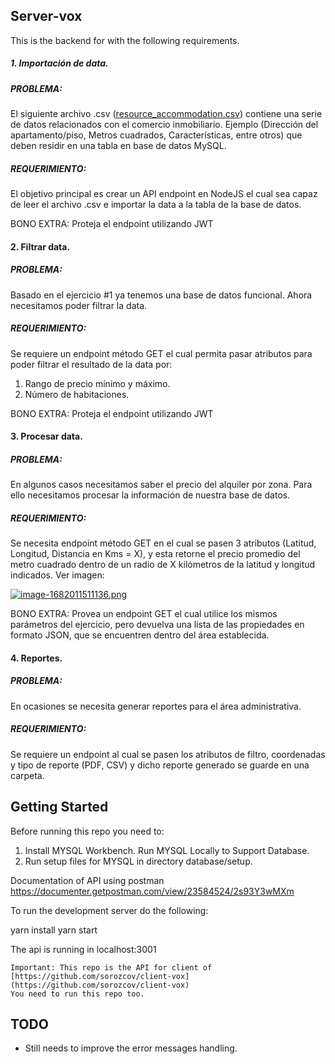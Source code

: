 
## Server-vox
This is the backend for with the following requirements.

##### 1. Importación de data.

##### PROBLEMA:

El siguiente archivo .csv ([resource_accommodation.csv](https://kb.voxdatacomm.com/attachments/14)) contiene una serie de datos relacionados con el comercio inmobiliario. Ejemplo (Dirección del apartamento/piso, Metros cuadrados, Características, entre otros) que deben residir en una tabla en base de datos MySQL.

##### REQUERIMIENTO:

El objetivo principal es crear un API endpoint en NodeJS el cual sea capaz de leer el archivo .csv e importar la data a la tabla de la base de datos.

BONO EXTRA: Proteja el endpoint utilizando JWT

#### 2. Filtrar data.

##### PROBLEMA:

Basado en el ejercicio #1 ya tenemos una base de datos funcional. Ahora necesitamos poder filtrar la data.

##### REQUERIMIENTO:

Se requiere un endpoint método GET el cual permita pasar atributos para poder filtrar el resultado de la data por:

1.  Rango de precio mínimo y máximo.
2.  Número de habitaciones.

BONO EXTRA: Proteja el endpoint utilizando JWT

#### 3. Procesar data.

##### PROBLEMA:

En algunos casos necesitamos saber el precio del alquiler por zona. Para ello necesitamos procesar la información de nuestra base de datos.

##### REQUERIMIENTO:

Se necesita endpoint método GET en el cual se pasen 3 atributos (Latitud, Longitud, Distancia en Kms = X), y esta retorne el precio promedio del metro cuadrado dentro de un radio de X kilómetros de la latitud y longitud indicados. Ver imagen:

[![image-1682011511136.png](https://kb.voxdatacomm.com/uploads/images/gallery/2023-04/scaled-1680-/image-1682011511136.png)](https://kb.voxdatacomm.com/uploads/images/gallery/2023-04/image-1682011511136.png)

BONO EXTRA: Provea un endpoint GET el cual utilice los mismos parámetros del ejercicio, pero devuelva una lista de las propiedades en formato JSON, que se encuentren dentro del área establecida.

#### 4. Reportes.

##### PROBLEMA:

En ocasiones se necesita generar reportes para el área administrativa.

##### REQUERIMIENTO:

Se requiere un endpoint al cual se pasen los atributos de filtro, coordenadas y tipo de reporte (PDF, CSV) y dicho reporte generado se guarde en una carpeta.
  

## Getting Started

Before running this repo you need to:
1. Install MYSQL Workbench. Run MYSQL Locally to Support Database.
2. Run setup files for MYSQL in directory database/setup.

Documentation of API using postman https://documenter.getpostman.com/view/23584524/2s93Y3wMXm

To run the development server do the following:

yarn install
yarn start

The api is running in localhost:3001
```
Important: This repo is the API for client of [https://github.com/sorozcov/client-vox](https://github.com/sorozcov/client-vox) 
You need to run this repo too.
```

  
## TODO
 - Still needs to improve the error messages handling.

